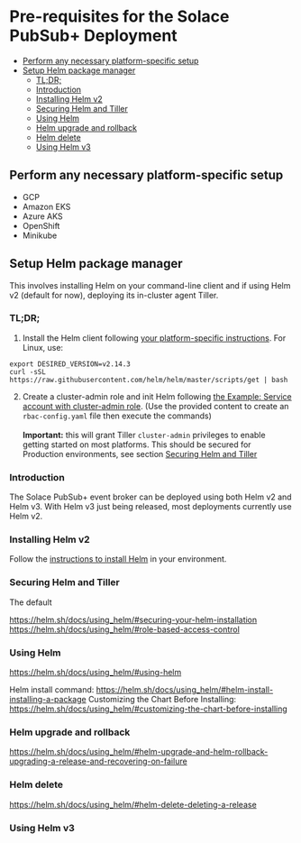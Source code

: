 # Pre-requisites for the Solace PubSub+ Deployment

  * [Perform any necessary platform-specific setup](#perform-any-necessary-platform-specific-setup)
  * [Setup Helm package manager](#setup-helm-package-manager)
    + [TL;DR;](#tl-dr-)
    + [Introduction](#introduction)
    + [Installing Helm v2](#installing-helm-v2)
    + [Securing Helm and Tiller<a name="securing-helm"></a>](#securing-helm-and-tiller-a-name--securing-helm----a-)
    + [Using Helm](#using-helm)
    + [Helm upgrade and rollback](#helm-upgrade-and-rollback)
    + [Helm delete](#helm-delete)
    + [Using Helm v3](#using-helm-v3)

## Perform any necessary platform-specific setup

- GCP
- Amazon EKS
- Azure AKS
- OpenShift
- Minikube

## Setup Helm package manager

This involves installing Helm on your command-line client and if using Helm v2 (default for now), deploying its in-cluster agent Tiller.

### TL;DR;

1. Install the Helm client following [your platform-specific instructions](//helm.sh/docs/using_helm/#installing-the-helm-client ). For Linux, use:
```shell
export DESIRED_VERSION=v2.14.3
curl -sSL https://raw.githubusercontent.com/helm/helm/master/scripts/get | bash
```

2. Create a cluster-admin role and init Helm following [the Example: Service account with cluster-admin role](//helm.sh/docs/using_helm/#example-service-account-with-cluster-admin-role ). (Use the provided content to create an `rbac-config.yaml` file then execute the commands)<br/><br/>
**Important:** this will grant Tiller `cluster-admin` privileges to enable getting started on most platforms. This should be secured for Production environments, see section [Securing Helm and Tiller](#securing-helm)


### Introduction

The Solace PubSub+ event broker can be deployed using both Helm v2 and Helm v3. With Helm v3 just being released, most deployments currently use Helm v2.

### Installing Helm v2

Follow the [instructions to install Helm](https://helm.sh/docs/using_helm/#installing-helm ) in your environment.

### Securing Helm and Tiller<a name="securing-helm"></a>

The default 

https://helm.sh/docs/using_helm/#securing-your-helm-installation
https://helm.sh/docs/using_helm/#role-based-access-control

### Using Helm
https://helm.sh/docs/using_helm/#using-helm

Helm install command: https://helm.sh/docs/using_helm/#helm-install-installing-a-package
Customizing the Chart Before Installing: https://helm.sh/docs/using_helm/#customizing-the-chart-before-installing

### Helm upgrade and rollback
https://helm.sh/docs/using_helm/#helm-upgrade-and-helm-rollback-upgrading-a-release-and-recovering-on-failure

### Helm delete
https://helm.sh/docs/using_helm/#helm-delete-deleting-a-release

### Using Helm v3